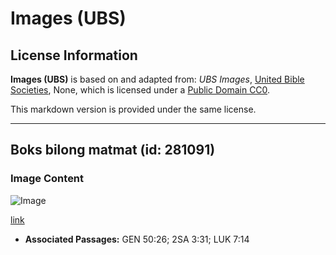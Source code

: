 # Images (UBS)

## License Information

**Images (UBS)** is based on and adapted from: _UBS Images_, [United Bible Societies](https://unitedbiblesocieties.org/), None, which is licensed under a [Public Domain CC0](https://creativecommons.org/public-domain/cc0/).

This markdown version is provided under the same license.



--------------------------------

## Boks bilong matmat (id: 281091)

### Image Content

![Image](https://cdn.aquifer.bible/aquifer-content/resources/Media/WEB-0470_coffin.jpg)

[link](https://cdn.aquifer.bible/aquifer-content/resources/Media/WEB-0470_coffin.jpg)

* **Associated Passages:** GEN 50:26; 2SA 3:31; LUK 7:14

